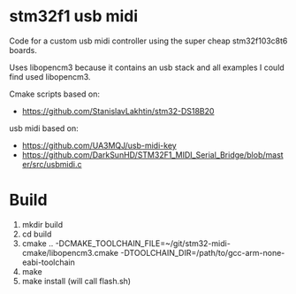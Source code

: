 # stm32f1 usb midi 

Code for a custom usb midi controller using the super cheap stm32f103c8t6 boards.

Uses libopencm3 because it contains an usb stack and all examples I could find used libopencm3.


Cmake scripts based on:
 * https://github.com/StanislavLakhtin/stm32-DS18B20

usb midi based on:
 * https://github.com/UA3MQJ/usb-midi-key
 * https://github.com/DarkSunHD/STM32F1_MIDI_Serial_Bridge/blob/master/src/usbmidi.c



# Build

 1. mkdir build
 2. cd build
 3. cmake .. -DCMAKE_TOOLCHAIN_FILE=~/git/stm32-midi-cmake/libopencm3.cmake -DTOOLCHAIN_DIR=/path/to/gcc-arm-none-eabi-toolchain
 4. make
 5. make install (will call flash.sh)
